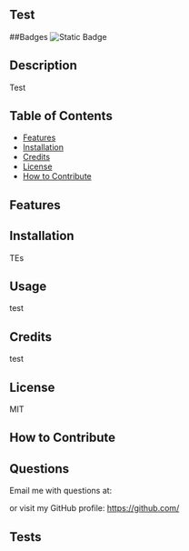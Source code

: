 
## Test

##Badges
![Static Badge](https://img.shields.io/badge/Licence-MIT-red)

## Description

Test

## Table of Contents

- [Features](#features)
- [Installation](#installation)
- [Credits](#credits)
- [License](#license)
- [How to Contribute](#how-to-contribute)

## Features



## Installation

TEs

## Usage

test

## Credits

test

## License

MIT

## How to Contribute



## Questions

Email me with questions at:


or visit my GitHub profile:
https://github.com/

## Tests



  